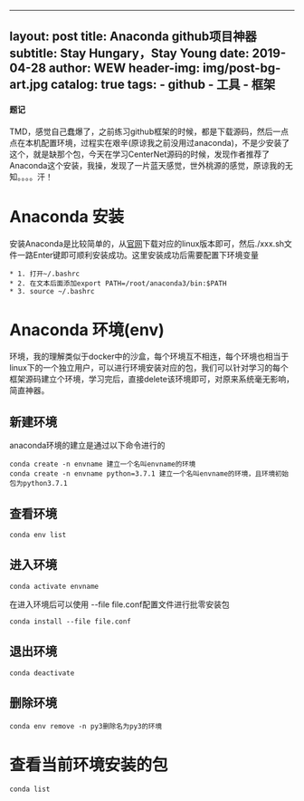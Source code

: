 
---
layout:     post
title:      Anaconda github项目神器
subtitle:   Stay Hungary，Stay Young
date:       2019-04-28
author:     WEW
header-img: img/post-bg-art.jpg
catalog: true
tags:
    - github
    - 工具
    - 框架
---

#### 题记
TMD，感觉自己蠢爆了，之前练习github框架的时候，都是下载源码，然后一点点在本机配置环境，过程实在艰辛(原谅我之前没用过anaconda)，不是少安装了这个，就是缺那个包，今天在学习CenterNet源码的时候，发现作者推荐了Anaconda这个安装，我操，发现了一片蓝天感觉，世外桃源的感觉，原谅我的无知。。。。汗！

# Anaconda 安装
安装Anaconda是比较简单的，从[官网](https://www.anaconda.com/distribution/)下载对应的linux版本即可，然后./xxx.sh文件一路Enter键即可顺利安装成功。这里安装成功后需要配置下环境变量

    * 1. 打开~/.bashrc
    * 2. 在文本后面添加export PATH=/root/anaconda3/bin:$PATH
    * 3. source ~/.bashrc

# Anaconda 环境(env)
环境，我的理解类似于docker中的沙盒，每个环境互不相连，每个环境也相当于linux下的一个独立用户，可以进行环境安装对应的包，我们可以针对学习的每个框架源码建立个环境，学习完后，直接delete该环境即可，对原来系统毫无影响，简直神器。

## 新建环境
anaconda环境的建立是通过以下命令进行的

    conda create -n envname 建立一个名叫envname的环境
    conda create -n envname python=3.7.1 建立一个名叫envname的环境，且环境初始包为python3.7.1
    
## 查看环境

    conda env list
    
## 进入环境

    conda activate envname
    
在进入环境后可以使用 --file file.conf配置文件进行批零安装包

    conda install --file file.conf
    
## 退出环境

    conda deactivate
    
## 删除环境
    
    conda env remove -n py3删除名为py3的环境
    
# 查看当前环境安装的包

    conda list

